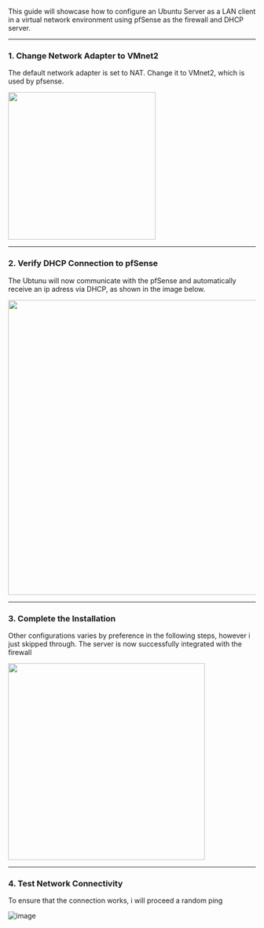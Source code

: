 This guide will showcase how to configure an Ubuntu Server as a LAN client in a virtual network environment using pfSense as the firewall and DHCP server.

---

### 1. Change Network Adapter to VMnet2

The default network adapter is set to NAT. Change it to VMnet2, which is used by pfsense.

<img src="https://github.com/user-attachments/assets/669030e9-c584-4147-b7b7-865d368f5077" width="300">

---

### 2. Verify DHCP Connection to pfSense

The Ubtunu will now communicate with the pfSense and automatically receive an ip adress via DHCP, as shown in the image below.

<img src="https://github.com/user-attachments/assets/508a4eb0-5563-43e8-b37f-3def9446ea9f" width="600">

---

### 3. Complete the Installation

Other configurations varies by preference in the following steps, however i just skipped through. The server is now successfully integrated with the firewall

<img src="https://github.com/user-attachments/assets/7aca8cc0-358d-4007-b8d0-f5976bfaa307" width="400">

---

### 4. Test Network Connectivity

To ensure that the connection works, i will proceed a random ping

   ![image](https://github.com/user-attachments/assets/c4283b37-7f4b-4939-a063-888064baf09e)
